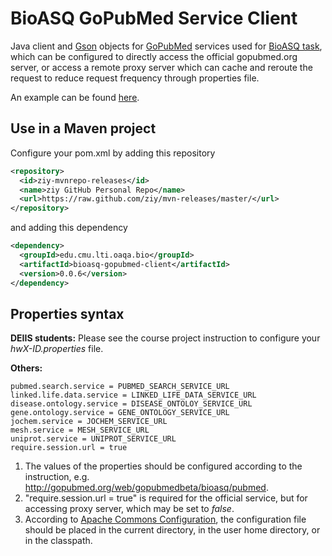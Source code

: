 BioASQ GoPubMed Service Client
==============================

Java client and [Gson](https://code.google.com/p/google-gson/) objects for [GoPubMed](http://gopubmed.org/web/gopubmed/) services used for [BioASQ task](http://bioasq.org/), which can be configured to directly access the official gopubmed.org server, or access a remote proxy server which can cache and reroute the request to reduce request frequency through properties file.

An example can be found [here](src/main/java/edu/cmu/lti/oaqa/bio/bioasq/services/GoPubMedServiceExample.java).

Use in a Maven project
-------------------------

Configure your pom.xml by adding this repository

```xml
<repository>
  <id>ziy-mvnrepo-releases</id>
  <name>ziy GitHub Personal Repo</name>
  <url>https://raw.github.com/ziy/mvn-releases/master/</url>
</repository>
```

and adding this dependency

```xml
<dependency>
  <groupId>edu.cmu.lti.oaqa.bio</groupId>
  <artifactId>bioasq-gopubmed-client</artifactId>
  <version>0.0.6</version>
</dependency>
```

Properties syntax
-----------------
**DEIIS students:** Please see the course project instruction to configure your _hwX-ID.properties_ file.

**Others:**

```
pubmed.search.service = PUBMED_SEARCH_SERVICE_URL
linked.life.data.service = LINKED_LIFE_DATA_SERVICE_URL
disease.ontology.service = DISEASE_ONTOLOY_SERVICE_URL
gene.ontology.service = GENE_ONTOLOGY_SERVICE_URL
jochem.service = JOCHEM_SERVICE_URL
mesh.service = MESH_SERVICE_URL
uniprot.service = UNIPROT_SERVICE_URL
require.session.url = true
```

1. The values of the properties should be configured according to the instruction, e.g. http://gopubmed.org/web/gopubmedbeta/bioasq/pubmed.
2. "require.session.url = true" is required for the official service, but for accessing proxy server, which may be set to _false_.
3. According to [Apache Commons Configuration](https://commons.apache.org/proper/commons-configuration/userguide/howto_properties.html#Using_PropertiesConfiguration), the configuration file should be placed in the current directory, in the user home directory, or in the classpath.
